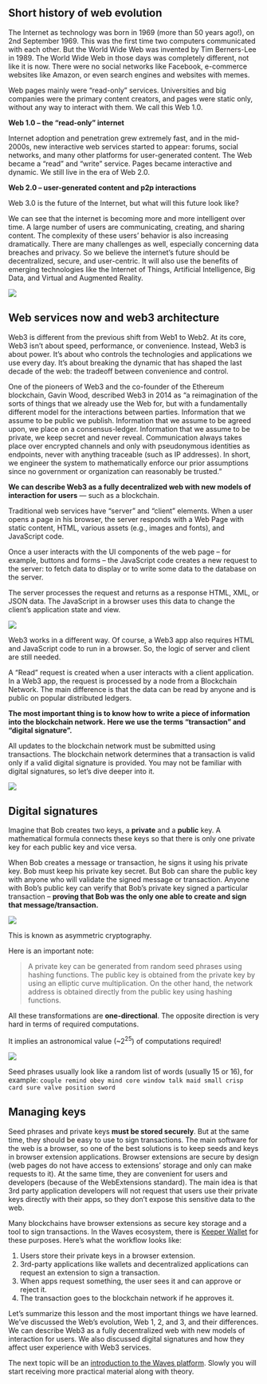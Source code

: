 ## Short history of web evolution ##

The Internet as technology was born in 1969 (more than 50 years ago!), on 2nd September 1969.
This was the first time two computers communicated with each other.
But the World Wide Web was invented by Tim Berners-Lee in 1989.
The World Wide Web in those days was completely different, not like it is now.
There were no social networks like Facebook, e-commerce websites like Amazon, or even search engines and websites with memes.

Web pages mainly were “read-only” services.
Universities and big companies were the primary content creators, and pages were static only, without any way to interact with them.
We call this Web 1.0.
 
**Web 1.0 – the “read-only” internet**

Internet adoption and penetration grew extremely fast, and in the mid-2000s, new interactive web services started to appear:
forums, social networks, and many other platforms for user-generated content.
The Web became a “read” and “write” service.
Pages became interactive and dynamic.
We still live in the era of Web 2.0.

**Web 2.0 – user-generated content and p2p interactions**

Web 3.0 is the future of the Internet, but what will this future look like?

We can see that the internet is becoming more and more intelligent over time.
A large number of users are communicating, creating, and sharing content.
The complexity of these users’ behavior is also increasing dramatically.
There are many challenges as well, especially concerning data breaches and privacy.
So we believe the internet’s future should be decentralized, secure, and user-centric.
It will also use the benefits of emerging technologies like the Internet of Things, Artificial Intelligence, Big Data, and Virtual and Augmented Reality.

![](./img/web3.png)

## Web services now and web3 architecture ##

Web3 is different from the previous shift from Web1 to Web2.
At its core, Web3 isn’t about speed, performance, or convenience.
Instead, Web3 is about power.
It’s about who controls the technologies and applications we use every day.
It’s about breaking the dynamic that has shaped the last decade of the web: the tradeoff between convenience and control.

One of the pioneers of Web3 and the co-founder of the Ethereum blockchain, Gavin Wood, described Web3 in 2014 as “a reimagination of the sorts of things that we already use the Web for, but with a fundamentally different model for the interactions between parties.
Information that we assume to be public we publish.
Information that we assume to be agreed upon, we place on a consensus-ledger.
Information that we assume to be private, we keep secret and never reveal.
Communication always takes place over encrypted channels and only with pseudonymous identities as endpoints, never with anything traceable (such as IP addresses). 
In short, we engineer the system to mathematically enforce our prior assumptions since no government or organization can reasonably be trusted.”

**We can describe Web3 as a fully decentralized web with new models of interaction for users** — such as a blockchain.

Traditional web services have “server” and “client” elements.
When a user opens a page in his browser, the server responds with a Web Page with static content, HTML, various assets (e.g., images and fonts), and JavaScript code.

Once a user interacts with the UI components of the web page – for example, buttons and forms – the JavaScript code creates a new request to the server: to fetch data to display or to write some data to the database on the server.

The server processes the request and returns as a response HTML, XML, or JSON data.
The JavaScript in a browser uses this data to change the client’s application state and view.

![](./img/web3-2.png)

Web3 works in a different way.
Of course, a Web3 app also requires HTML and JavaScript code to run in a browser.
So, the logic of server and client are still needed.

A “Read” request is created when a user interacts with a client application.
In a Web3 app, the request is processed by a node from a Blockchain Network.
The main difference is that the data can be read by anyone and is public on popular distributed ledgers.

**The most important thing is to know how to write a piece of information into the blockchain network.**
**Here we use the terms “transaction” and “digital signature”.**

All updates to the blockchain network must be submitted using transactions.
The blockchain network determines that a transaction is valid only if a valid digital signature is provided.
You may not be familiar with digital signatures, so let’s dive deeper into it.

![](./img/web3-3.png)

## Digital signatures

Imagine that Bob creates two keys, a **private** and a **public** key.
A mathematical formula connects these keys so that there is only one private key for each public key and vice versa.

When Bob creates a message or transaction, he signs it using his private key.
Bob must keep his private key secret.
But Bob can share the public key with anyone who will validate the signed message or transaction.
Anyone with Bob’s public key can verify that Bob’s private key signed a particular transaction – **proving that Bob was the only one able to create and sign that message/transaction.**

![](./img/keys.png)

This is known as asymmetric cryptography.

Here is an important note:

> A private key can be generated from random seed phrases using hashing functions.
The public key is obtained from the private key by using an elliptic curve multiplication.
On the other hand, the network address is obtained directly from the public key using hashing functions.

All these transformations are **one-directional**.
The opposite direction is very hard in terms of required computations.

It implies an astronomical value (~2<sup>25</sup>) of computations required!

![](./img/curve.png)

Seed phrases usually look like a random list of words (usually 15 or 16), for example:
`couple remind obey mind core window talk maid small crisp card sure valve position sword`

## Managing keys ##

Seed phrases and private keys **must be stored securely**.
But at the same time, they should be easy to use to sign transactions.
The main software for the web is a browser, so one of the best solutions is to keep seeds and keys in browser extension applications.
Browser extensions are secure by design (web pages do not have access to extensions’ storage and only can make requests to it).
At the same time, they are convenient for users and developers (because of the WebExtensions standard).
The main idea is that 3rd party application developers will not request that users use their private keys directly with their apps, so they don’t expose this sensitive data to the web.

Many blockchains have browser extensions as secure key storage and a tool to sign transactions.
In the Waves ecosystem, there is [Keeper Wallet](https://keeper-wallet.app/#get-keeper) for these purposes. Here’s what the workflow looks like:

1. Users store their private keys in a browser extension.
2. 3rd-party applications like wallets and decentralized applications can request an extension to sign a transaction.
3. When apps request something, the user sees it and can approve or reject it.
4. The transaction goes to the blockchain network if he approves it.

Let’s summarize this lesson and the most important things we have learned.
We’ve discussed the Web’s evolution, Web 1, 2, and 3, and their differences.
We can describe Web3 as a fully decentralized web with new models of interaction for users.
We also discussed digital signatures and how they affect user experience with Web3 services.

The next topic will be an [introduction to the Waves platform](). 
Slowly you will start receiving more practical material along with theory.